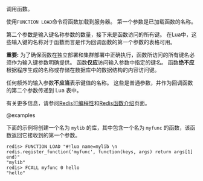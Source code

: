 调用函数。

使用`FUNCTION LOAD`命令将函数加载到服务器。
第一个参数是已加载函数的名称。

第二个参数是输入键名称参数的数量，接下来是函数访问的所有键。
在Lua中，这些输入键的名称对于函数而言是作为回调函数的第一个参数的表格可用。

**重要:**
为了确保函数在独立部署和集群部署中正确执行，函数所访问的所有键名必须作为输入键参数明确提供。
函数**仅应**访问输入参数中指定的键名。
函数**绝不应**根据程序生成的名称或存储在数据库中的数据结构的内容访问键。

任何额外的输入参数**不应当**表示键值的名称。
这些是普通参数，并作为回调函数的第二个参数传递到 Lua 表中。

有关更多信息，请参阅[Redis可编程性](/topics/programmability)和[Redis函数介绍](/topics/functions-intro)页面。

@examples

下面的示例将创建一个名为 `mylib` 的库，其中包含一个名为 `myfunc` 的函数，该函数返回它接收到的第一个参数。

```
redis> FUNCTION LOAD "#!lua name=mylib \n redis.register_function('myfunc', function(keys, args) return args[1] end)"
"mylib"
redis> FCALL myfunc 0 hello
"hello"
```
